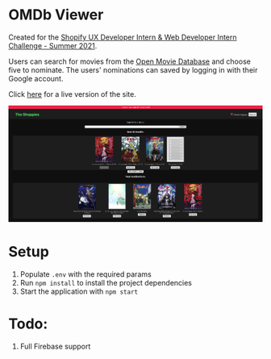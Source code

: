 # OMDb Viewer
Created for the [Shopify UX Developer Intern & Web Developer Intern Challenge - Summer 2021](https://docs.google.com/document/d/1AZO0BZwn1Aogj4f3PDNe1mhq8pKsXZxtrG--EIbP_-w/edit?usp=sharing).

Users can search for movies from the [Open Movie Database](http://www.omdbapi.com/) and choose five to nominate. The users' nominations can saved by logging in with their Google account.

Click [here](https://omdb-nv.herokuapp.com/) for a live version of the site.

![A screenshot of the application](sample.png "The Shoppies")
# Setup
1. Populate `.env` with the required params
2. Run `npm install` to install the project dependencies
3. Start the application with `npm start`

# Todo:
1. Full Firebase support